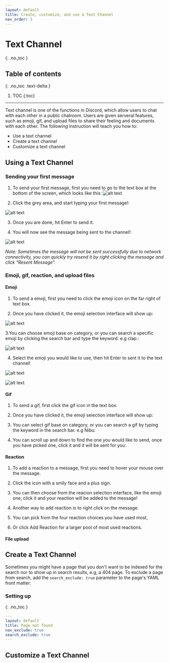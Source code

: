 ```yaml
---
layout: default
title: Create, customize, and use a Text Channel
nav_order: 3
---
```


# Text Channel
{: .no_toc }

## Table of contents
{: .no_toc .text-delta }

1. TOC
{:toc}

---
Text channel is one of the functions in Discord, which allow users to chat with each other in a public chatroom. Users are given serveral features, such as emoji, gif, and upload files to share their feeling and documents with each other. The following instruction will teach you how to:

- Use a text channel
- Create a text channel
- Customize a text channel

## Using a Text Channel

### Sending your first message

1. To send your first message, first you need to go to the text box at the bottom of the screen, which looks like this:
![alt text](https://github.com/bobsmithliu/discordfordummies/blob/gh-pages/assets/images/COMM%20User%20Doc%20Pic/text%20channel%20start%20message.PNG)

2. Click the grey area, and start typing your first message!:

![alt text](https://cdn.discordapp.com/attachments/677736537194233868/695826466549792789/KFN2IUBL_A4KU9JPHCC1E.png)

3. Once you are done, hit Enter to send it.

4. You will now see the message being sent to the channel!:

![alt text](https://github.com/bobsmithliu/discordfordummies/blob/gh-pages/assets/images/COMM%20User%20Doc%20Pic/text%20channel%20msg%20sent.png)


_Note: Sometimes the message will not be sent successfully due to network connectivity, you can quickly try resend it by right clicking the message and click "Resent Message"._

### Emoji, gif, reaction, and upload files

#### Emoji

1. To send a emoji, first you need to click the emoji icon on the far right of text box.

2. Once you have clicked it, the emoji selection interface will show up:

![alt text](https://github.com/bobsmithliu/discordfordummies/blob/gh-pages/assets/images/COMM%20User%20Doc%20Pic/text%20channel%20emoji.png)

3.You can choose emoji base on category, or you can search a specific emoji by clicking the search bar and type the keyword. e.g clap.:

![alt text](https://github.com/bobsmithliu/discordfordummies/blob/gh-pages/assets/images/COMM%20User%20Doc%20Pic/text%20channel%20emoji%20search.png)

4. Select the emoji you would like to use, then hit Enter to sent it to the text channel!

![alt text](https://github.com/bobsmithliu/discordfordummies/blob/gh-pages/assets/images/COMM%20User%20Doc%20Pic/text%20channel%20emoji%20ready%20to%20send.png)

![alt text](https://github.com/bobsmithliu/discordfordummies/blob/gh-pages/assets/images/COMM%20User%20Doc%20Pic/text%20channel%20emoji%20sent.png)




#### Gif

1. To send a gif, first click the gif icon in the text box.

2. Once you have clicked it, the emoji selection interface will show up:

3. You can select gif base on category, or you can search a gif by typing the keyword in the search bar. e.g Nibu:

4. You can scroll up and down to find the one you would like to send, once you have picked one, click it and it will be sent for you:

#### Reaction

1. To add a reaction to a message, first you need to hover your mouse over the message.

2. Click the icon with a smily face and a plus sign.

3. You can then choose from the reacion selection interface, like the emoji one, click it and your reaction will be added to the message!

4. Another way to add reaction is to right click on the message.

5. You can pick from the four reaction choices you have used most, 

6. Or click Add Reaction for a larger pool of most used reactions.

#### File upload

## Create a Text Channel

Sometimes you might have a page that you don't want to be indexed for the search nor to show up in search results, e.g, a 404 page. To exclude a page from search, add the `search_exclude: true` parameter to the page's YAML front matter:

### Setting up
{: .no_toc }

```yaml
---
layout: default
title: Page not found
nav_exclude: true
search_exclude: true
---
```
## Customize a Text Channel
